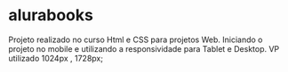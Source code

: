 # alurabooks
Projeto realizado no curso Html e CSS para projetos Web.   Iniciando o projeto no mobile e utilizando a responsividade para Tablet e Desktop.  VP utilizado 1024px , 1728px;
